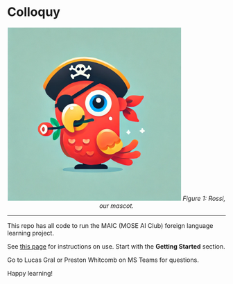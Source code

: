 Colloquy
===

<p style="text-align:center;">
<img src="./rossi.png" width=400>
<i>Figure 1: Rossi, our mascot.</i>
</p>

---

This repo has all code to run the MAIC (MOSE AI Club) foreign language learning project.

See [this page](https://www.notion.so/Colloquy-Language-Learning-Setup-1d3b3d1ec5a08024bbb6fa3cecea29e3?pvs=4) for instructions on use. Start with the **Getting Started** section.

Go to Lucas Gral or Preston Whitcomb on MS Teams for questions.

Happy learning!
